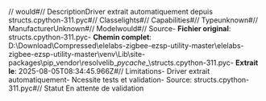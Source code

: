 // would#// DescriptionDriver extrait automatiquement depuis structs.cpython-311.pyc#// Classelights#// Capabilities#// Typeunknown#// ManufacturerUnknown#// Modelwould#// Source- **Fichier original**: structs.cpython-311.pyc- **Chemin complet**: D:\Download\Compressed\elelabs-zigbee-ezsp-utility-master\elelabs-zigbee-ezsp-utility-master\venv\Lib\site-packages\pip\_vendor\resolvelib\__pycache__\structs.cpython-311.pyc- **Extrait le**: 2025-08-05T08:34:45.966Z#// Limitations- Driver extrait automatiquement- Ncessite tests et validation- Source: structs.cpython-311.pyc#// Statut En attente de validation